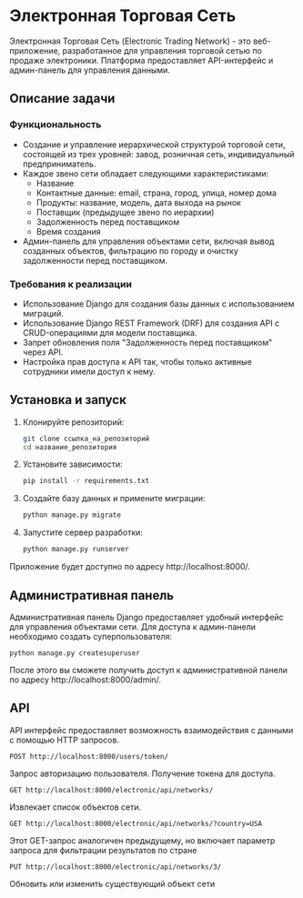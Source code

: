 # Электронная Торговая Сеть

Электронная Торговая Сеть (Electronic Trading Network) - это веб-приложение, разработанное для управления торговой сетью по продаже электроники. Платформа предоставляет API-интерфейс и админ-панель для управления данными.

## Описание задачи

### Функциональность

- Создание и управление иерархической структурой торговой сети, состоящей из трех уровней: завод, розничная сеть, индивидуальный предприниматель.
- Каждое звено сети обладает следующими характеристиками:
  - Название
  - Контактные данные: email, страна, город, улица, номер дома
  - Продукты: название, модель, дата выхода на рынок
  - Поставщик (предыдущее звено по иерархии)
  - Задолженность перед поставщиком
  - Время создания
- Админ-панель для управления объектами сети, включая вывод созданных объектов, фильтрацию по городу и очистку задолженности перед поставщиком.

### Требования к реализации

- Использование Django для создания базы данных с использованием миграций.
- Использование Django REST Framework (DRF) для создания API с CRUD-операциями для модели поставщика.
- Запрет обновления поля "Задолженность перед поставщиком" через API.
- Настройка прав доступа к API так, чтобы только активные сотрудники имели доступ к нему.

## Установка и запуск

1. Клонируйте репозиторий:

   ```bash
   git clone ссылка_на_репозиторий
   cd название_репозитория

2. Установите зависимости:
    ```bash
   pip install -r requirements.txt   
   
3. Создайте базу данных и примените миграции:
    ```bash
   python manage.py migrate

4. Запустите сервер разработки:
    ```bash
   python manage.py runserver

Приложение будет доступно по адресу http://localhost:8000/.

## Административная панель

Административная панель Django предоставляет удобный интерфейс для управления объектами сети. Для доступа к админ-панели необходимо создать суперпользователя:
    
    python manage.py createsuperuser


После этого вы сможете получить доступ к административной панели по адресу http://localhost:8000/admin/.

## API

API интерфейс предоставляет возможность взаимодействия с данными с помощью HTTP запросов.
 
    POST http://localhost:8000/users/token/

Запрос авторизацию пользователя. Получение токена для доступа.


    GET http://localhost:8000/electronic/api/networks/

Извлекает список объектов сети. 


    GET http://localhost:8000/electronic/api/networks/?country=USA

Этот GET-запрос аналогичен предыдущему, но включает параметр запроса для фильтрации результатов по стране


    PUT http://localhost:8000/electronic/api/networks/3/

Обновить или изменить существующий объект сети